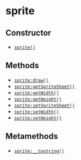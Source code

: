sprite
======

Constructor
-----------

* [`sprite()`](sprite.sprite)

Methods
-------

* [`sprite:draw()`](sprite.draw)
* [`sprite:getSpriteSheet()`](sprite.getSpriteSheet)
* [`sprite:getWidth()`](sprite.getWidth)
* [`sprite:getHeight()`](sprite.getHeight)
* [`sprite:setSpriteSheet()`](sprite.setSpriteSheet)
* [`sprite:setWidth()`](sprite.setWidth)
* [`sprite:setHeight()`](sprite.setHeight)

Metamethods
-----------

* [`sprite:__tostring()`](sprite.__tostring)
